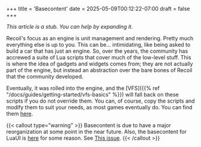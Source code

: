 +++
title = 'Basecontent'
date = 2025-05-09T00:12:22-07:00
draft = false
+++

*This article is a  stub. You can help by expanding it.*

Recoil's focus as an engine is unit management and rendering. Pretty much everything else is up to you. This can be... intimidating, like being asked to build a car that has just an engine. So, over the years, the community has accrewed a suite of Lua scripts that cover much of the low-level stuff. This is where the idea of gadgets and widgets comes from; they are not actually part of the engine, but instead an abstraction over the bare bones of Recoil that the community developed.

Eventually, it was rolled into the engine, and the [VFS]({{% ref "/docs/guides/getting-started/vfs-basics" %}}) will fall back on these scripts if you do not override them. You can, of course, copy the scripts and modify them to suit your needs, as most games eventually do. You can find them [here](https://github.com/beyond-all-reason/RecoilEngine/tree/master/cont/base/springcontent).

{{< callout type="warning" >}}
Basecontent is due to have a major reorganization at some point in the near future. Also, the basecontent for LuaUI is [here](https://github.com/beyond-all-reason/RecoilEngine/tree/master/cont/LuaUI) for some reason. See [This issue](https://github.com/beyond-all-reason/RecoilEngine/issues/1483#issuecomment-2863792961).
{{< /callout >}}
